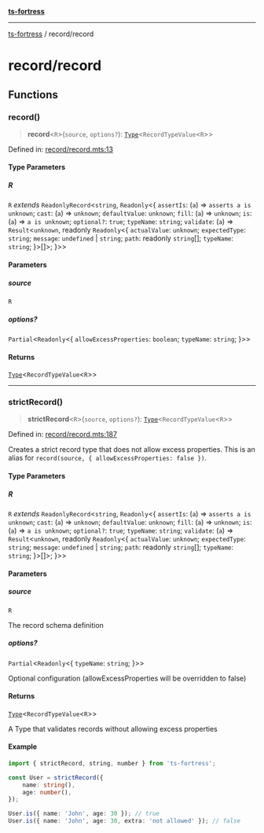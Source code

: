 [**ts-fortress**](../README.md)

---

[ts-fortress](../README.md) / record/record

# record/record

## Functions

### record()

> **record**\<`R`\>(`source`, `options?`): [`Type`](../type.md#type)\<`RecordTypeValue`\<`R`\>\>

Defined in: [record/record.mts:13](https://github.com/noshiro-pf/ts-fortress/blob/main/src/record/record.mts#L13)

#### Type Parameters

##### R

`R` _extends_ `ReadonlyRecord`\<`string`, `Readonly`\<\{ `assertIs`: (`a`) => `asserts a is unknown`; `cast`: (`a`) => `unknown`; `defaultValue`: `unknown`; `fill`: (`a`) => `unknown`; `is`: (`a`) => `a is unknown`; `optional?`: `true`; `typeName`: `string`; `validate`: (`a`) => `Result`\<`unknown`, readonly `Readonly`\<\{ `actualValue`: `unknown`; `expectedType`: `string`; `message`: `undefined` \| `string`; `path`: readonly `string`[]; `typeName`: `string`; \}\>[]\>; \}\>\>

#### Parameters

##### source

`R`

##### options?

`Partial`\<`Readonly`\<\{ `allowExcessProperties`: `boolean`; `typeName`: `string`; \}\>\>

#### Returns

[`Type`](../type.md#type)\<`RecordTypeValue`\<`R`\>\>

---

### strictRecord()

> **strictRecord**\<`R`\>(`source`, `options?`): [`Type`](../type.md#type)\<`RecordTypeValue`\<`R`\>\>

Defined in: [record/record.mts:187](https://github.com/noshiro-pf/ts-fortress/blob/main/src/record/record.mts#L187)

Creates a strict record type that does not allow excess properties.
This is an alias for `record(source, { allowExcessProperties: false })`.

#### Type Parameters

##### R

`R` _extends_ `ReadonlyRecord`\<`string`, `Readonly`\<\{ `assertIs`: (`a`) => `asserts a is unknown`; `cast`: (`a`) => `unknown`; `defaultValue`: `unknown`; `fill`: (`a`) => `unknown`; `is`: (`a`) => `a is unknown`; `optional?`: `true`; `typeName`: `string`; `validate`: (`a`) => `Result`\<`unknown`, readonly `Readonly`\<\{ `actualValue`: `unknown`; `expectedType`: `string`; `message`: `undefined` \| `string`; `path`: readonly `string`[]; `typeName`: `string`; \}\>[]\>; \}\>\>

#### Parameters

##### source

`R`

The record schema definition

##### options?

`Partial`\<`Readonly`\<\{ `typeName`: `string`; \}\>\>

Optional configuration (allowExcessProperties will be overridden to false)

#### Returns

[`Type`](../type.md#type)\<`RecordTypeValue`\<`R`\>\>

A Type that validates records without allowing excess properties

#### Example

```typescript
import { strictRecord, string, number } from 'ts-fortress';

const User = strictRecord({
    name: string(),
    age: number(),
});

User.is({ name: 'John', age: 30 }); // true
User.is({ name: 'John', age: 30, extra: 'not allowed' }); // false
```

